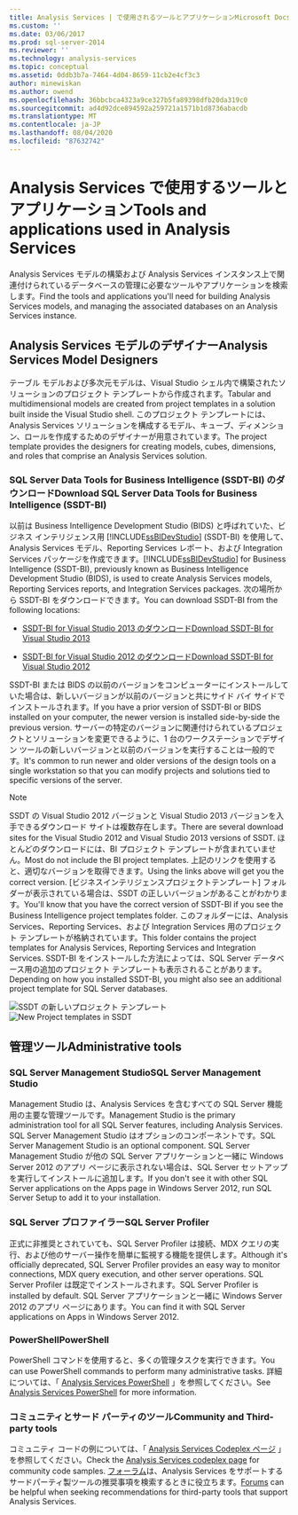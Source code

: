 ```yaml
---
title: Analysis Services | で使用されるツールとアプリケーションMicrosoft Docs
ms.custom: ''
ms.date: 03/06/2017
ms.prod: sql-server-2014
ms.reviewer: ''
ms.technology: analysis-services
ms.topic: conceptual
ms.assetid: 0ddb3b7a-7464-4d04-8659-11cb2e4cf3c3
author: minewiskan
ms.author: owend
ms.openlocfilehash: 36bbcbca4323a9ce327b5fa89398dfb20da319c0
ms.sourcegitcommit: ad4d92dce894592a259721a1571b1d8736abacdb
ms.translationtype: MT
ms.contentlocale: ja-JP
ms.lasthandoff: 08/04/2020
ms.locfileid: "87632742"
---
```

# <a name="tools-and-applications-used-in-analysis-services"></a><span data-ttu-id="1416f-102">Analysis Services で使用するツールとアプリケーション</span><span class="sxs-lookup"><span data-stu-id="1416f-102">Tools and applications used in Analysis Services</span></span>
  <span data-ttu-id="1416f-103">Analysis Services モデルの構築および Analysis Services インスタンス上で関連付けられているデータベースの管理に必要なツールやアプリケーションを検索します。</span><span class="sxs-lookup"><span data-stu-id="1416f-103">Find the tools and applications you'll need for building Analysis Services models, and managing the associated databases on an Analysis Services instance.</span></span>

## <a name="analysis-services-model-designers"></a><span data-ttu-id="1416f-104">Analysis Services モデルのデザイナー</span><span class="sxs-lookup"><span data-stu-id="1416f-104">Analysis Services Model Designers</span></span>
 <span data-ttu-id="1416f-105">テーブル モデルおよび多次元モデルは、Visual Studio シェル内で構築されたソリューションのプロジェクト テンプレートから作成されます。</span><span class="sxs-lookup"><span data-stu-id="1416f-105">Tabular and multidimensional models are created from project templates in a solution built inside the Visual Studio shell.</span></span> <span data-ttu-id="1416f-106">このプロジェクト テンプレートには、Analysis Services ソリューションを構成するモデル、キューブ、ディメンション、ロールを作成するためのデザイナーが用意されています。</span><span class="sxs-lookup"><span data-stu-id="1416f-106">The project template provides the designers for creating models, cubes, dimensions, and roles that comprise an Analysis Services solution.</span></span>

### <a name="download-sql-server-data-tools-for-business-intelligence-ssdt-bi"></a><span data-ttu-id="1416f-107">SQL Server Data Tools for Business Intelligence (SSDT-BI) のダウンロード</span><span class="sxs-lookup"><span data-stu-id="1416f-107">Download SQL Server Data Tools for Business Intelligence (SSDT-BI)</span></span>
 <span data-ttu-id="1416f-108">以前は Business Intelligence Development Studio (BIDS) と呼ばれていた、ビジネス インテリジェンス用 [!INCLUDE[ssBIDevStudio](../includes/ssbidevstudio-md.md)] (SSDT-BI) を使用して、Analysis Services モデル、Reporting Services レポート、および Integration Services パッケージを作成できます。</span><span class="sxs-lookup"><span data-stu-id="1416f-108">[!INCLUDE[ssBIDevStudio](../includes/ssbidevstudio-md.md)] for Business Intelligence (SSDT-BI), previously known as Business Intelligence Development Studio (BIDS), is used to create Analysis Services models, Reporting Services reports, and Integration Services packages.</span></span> <span data-ttu-id="1416f-109">次の場所から SSDT-BI をダウンロードできます。</span><span class="sxs-lookup"><span data-stu-id="1416f-109">You can download SSDT-BI from the following locations:</span></span>

-   [<span data-ttu-id="1416f-110">SSDT-BI for Visual Studio 2013 のダウンロード</span><span class="sxs-lookup"><span data-stu-id="1416f-110">Download SSDT-BI for Visual Studio 2013</span></span>](https://go.microsoft.com/fwlink/p/?LinkId=396526)

-   [<span data-ttu-id="1416f-111">SSDT-BI for Visual Studio 2012 のダウンロード</span><span class="sxs-lookup"><span data-stu-id="1416f-111">Download SSDT-BI for Visual Studio 2012</span></span>](https://go.microsoft.com/fwlink/p/?LinkID=273673)

 <span data-ttu-id="1416f-112">SSDT-BI または BIDS の以前のバージョンをコンピューターにインストールしていた場合は、新しいバージョンが以前のバージョンと共にサイド バイ サイドでインストールされます。</span><span class="sxs-lookup"><span data-stu-id="1416f-112">If you have a prior version of SSDT-BI or BIDS installed on your computer, the newer version is installed side-by-side the previous version.</span></span> <span data-ttu-id="1416f-113">サーバーの特定のバージョンに関連付けられているプロジェクトとソリューションを変更できるように、1 台のワークステーションでデザイン ツールの新しいバージョンと以前のバージョンを実行することは一般的です。</span><span class="sxs-lookup"><span data-stu-id="1416f-113">It's common to run newer and older versions of the design tools on a single workstation so that you can modify projects and solutions tied to specific versions of the server.</span></span>

> [!NOTE]
>  <span data-ttu-id="1416f-114">SSDT の Visual Studio 2012 バージョンと Visual Studio 2013 バージョンを入手できるダウンロード サイトは複数存在します。</span><span class="sxs-lookup"><span data-stu-id="1416f-114">There are several download sites for the Visual Studio 2012 and Visual Studio 2013 versions of SSDT.</span></span> <span data-ttu-id="1416f-115">ほとんどのダウンロードには、BI プロジェクト テンプレートが含まれていません。</span><span class="sxs-lookup"><span data-stu-id="1416f-115">Most do not include the BI project templates.</span></span> <span data-ttu-id="1416f-116">上記のリンクを使用すると、適切なバージョンを取得できます。</span><span class="sxs-lookup"><span data-stu-id="1416f-116">Using the links above will get you the correct version.</span></span> <span data-ttu-id="1416f-117">[ビジネスインテリジェンスプロジェクトテンプレート] フォルダーが表示されている場合は、SSDT の正しいバージョンがあることがわかります。</span><span class="sxs-lookup"><span data-stu-id="1416f-117">You'll know that you have the correct version of SSDT-BI if you see the Business Intelligence project templates folder.</span></span> <span data-ttu-id="1416f-118">このフォルダーには、Analysis Services、Reporting Services、および Integration Services 用のプロジェクト テンプレートが格納されています。</span><span class="sxs-lookup"><span data-stu-id="1416f-118">This folder contains the project templates for Analysis Services, Reporting Services and Integration Services.</span></span> <span data-ttu-id="1416f-119">SSDT-BI をインストールした方法によっては、SQL Server データベース用の追加のプロジェクト テンプレートも表示されることがあります。</span><span class="sxs-lookup"><span data-stu-id="1416f-119">Depending on how you installed SSDT-BI, you might also see an additional project template for SQL Server databases.</span></span>

 <span data-ttu-id="1416f-120">![SSDT の新しいプロジェクト テンプレート](media/ssdt-biprojects.png "SSDT の新しいプロジェクト テンプレート")</span><span class="sxs-lookup"><span data-stu-id="1416f-120">![New Project templates in SSDT](media/ssdt-biprojects.png "New Project templates in SSDT")</span></span>

## <a name="administrative-tools"></a><span data-ttu-id="1416f-121">管理ツール</span><span class="sxs-lookup"><span data-stu-id="1416f-121">Administrative tools</span></span>

### <a name="sql-server-management-studio"></a><span data-ttu-id="1416f-122">SQL Server Management Studio</span><span class="sxs-lookup"><span data-stu-id="1416f-122">SQL Server Management Studio</span></span>
 <span data-ttu-id="1416f-123">Management Studio は、Analysis Services を含むすべての SQL Server 機能用の主要な管理ツールです。</span><span class="sxs-lookup"><span data-stu-id="1416f-123">Management Studio is the primary administration tool for all SQL Server features, including Analysis Services.</span></span> <span data-ttu-id="1416f-124">SQL Server Management Studio はオプションのコンポーネントです。</span><span class="sxs-lookup"><span data-stu-id="1416f-124">SQL Server Management Studio is an optional component.</span></span> <span data-ttu-id="1416f-125">SQL Server Management Studio が他の SQL Server アプリケーションと一緒に Windows Server 2012 のアプリ ページに表示されない場合は、SQL Server セットアップを実行してインストールに追加します。</span><span class="sxs-lookup"><span data-stu-id="1416f-125">If you don't see it with other SQL Server applications on the Apps page in Windows Server 2012, run SQL Server Setup to add it to your installation.</span></span>

### <a name="sql-server-profiler"></a><span data-ttu-id="1416f-126">SQL Server プロファイラー</span><span class="sxs-lookup"><span data-stu-id="1416f-126">SQL Server Profiler</span></span>
 <span data-ttu-id="1416f-127">正式に非推奨とされていても、SQL Server Profiler は接続、MDX クエリの実行、および他のサーバー操作を簡単に監視する機能を提供します。</span><span class="sxs-lookup"><span data-stu-id="1416f-127">Although it's officially deprecated, SQL Server Profiler provides an easy way to monitor connections, MDX query execution, and other server operations.</span></span> <span data-ttu-id="1416f-128">SQL Server Profiler は既定でインストールされます。</span><span class="sxs-lookup"><span data-stu-id="1416f-128">SQL Server Profiler is installed by default.</span></span> <span data-ttu-id="1416f-129">SQL Server アプリケーションと一緒に Windows Server 2012 のアプリ ページにあります。</span><span class="sxs-lookup"><span data-stu-id="1416f-129">You can find it with SQL Server applications on Apps in Windows Server 2012.</span></span>

### <a name="powershell"></a><span data-ttu-id="1416f-130">PowerShell</span><span class="sxs-lookup"><span data-stu-id="1416f-130">PowerShell</span></span>
 <span data-ttu-id="1416f-131">PowerShell コマンドを使用すると、多くの管理タスクを実行できます。</span><span class="sxs-lookup"><span data-stu-id="1416f-131">You can use PowerShell commands to perform many administrative tasks.</span></span> <span data-ttu-id="1416f-132">詳細については、「 [Analysis Services PowerShell](analysis-services-powershell.md) 」を参照してください。</span><span class="sxs-lookup"><span data-stu-id="1416f-132">See [Analysis Services PowerShell](analysis-services-powershell.md) for more information.</span></span>

### <a name="community-and-third-party-tools"></a><span data-ttu-id="1416f-133">コミュニティとサード パーティのツール</span><span class="sxs-lookup"><span data-stu-id="1416f-133">Community and Third-party tools</span></span>
 <span data-ttu-id="1416f-134">コミュニティ コードの例については、「 [Analysis Services Codeplex ページ](https://sqlsrvanalysissrvcs.codeplex.com/) 」を参照してください。</span><span class="sxs-lookup"><span data-stu-id="1416f-134">Check the [Analysis Services codeplex page](https://sqlsrvanalysissrvcs.codeplex.com/) for community code samples.</span></span> <span data-ttu-id="1416f-135">[フォーラム](https://social.msdn.microsoft.com/Forums/sqlserver/home?forum=sqlanalysisservices)は、Analysis Services をサポートするサードパーティ製ツールの推奨事項を検索するときに役立ちます。</span><span class="sxs-lookup"><span data-stu-id="1416f-135">[Forums](https://social.msdn.microsoft.com/Forums/sqlserver/home?forum=sqlanalysisservices) can be helpful when seeking recommendations for third-party tools that support Analysis Services.</span></span>
